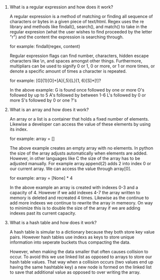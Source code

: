 1. What is a regular expression and how does it work?

   A regular expression is a method of matching or finding all sequence of characters or bytes in a given piece of text/html.  Regex uses the re library and methods like findall(), search(), and match() to take in the regular expresion (what the user wishes to find proceeded by the letter "r") and the content the expression is searching through.

   for example: findall(regex, content)

   Regular expression flags can find number, characters, hidden escape characters like \n, and spaces amongst other things.  Furthermore, multipliars can be used to signify 0 or 1, 0 or more, or 1 or more times, or denote a specific amount of times a character is repeated.

   for example: [G]{1}[O]+[A]{,5}[L]{1, 6}[S]*[!]?

   In the above example:
      G is found once 
      followed by one or more O's
      followed by up to 5 A's
      followed by between 1-6 L's
      followed by 0 or more S's
      followed by 0 or one ?'s

2. What is an array and how does it work?

   An array or a list is a container that holds a fixed number of elements.  Likewise a developer can access the value of these elements by using its index.

   for example: array = []

   The above example creates an empty array with no elements. In python the size of the array adjusts automatically when elements are added. However, in other languages like C the size of the array has to be adjusted manually. For example array.append(2) adds 2 into index 0 or our current array.  We can access the value through array[0]. 

   for example: array = [None] * 4

   In the above example an array is created with indexes 0-3 and a capacity of 4.  However if we add indexes 4-7 the array written to memory is deleted and recreated 4 times.  Likewise as the continue to add more indexes we continue to rewrite the array in memeory. On way to minimize this is to double the size of the array if we are adding indexes past its current capacity.

3. What is a hash table and how does it work?

   A hash table is simular to a dictionary because they both store key value pairs. However hash tables use indexs as keys to store unique information into seperate buckets thus compacting the data.

   However, when making the data smaller that often causes collision to occur.  To avoid this we use linked list as opposed to arrays to store our hash table values. That way when a collision occurs (two values end up having the same hashtable key) a new node is formed on the linked list to save that additional value as opposed to over writing the array.